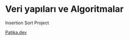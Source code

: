 # Veri yapıları ve Algoritmalar

Insertion Sort Project

[Patika.dev](https://www.patika.dev/tr)



